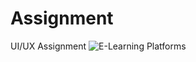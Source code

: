 # Assignment
UI/UX Assignment 
![E-Learning Platforms](https://user-images.githubusercontent.com/33977705/123509773-550a2280-d699-11eb-8b56-219b57970b66.png)
